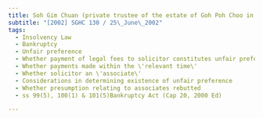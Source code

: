```yaml
---
title: Soh Gim Chuan (private trustee of the estate of Goh Poh Choo in bankruptcy) v Koh Hai 
subtitle: "[2002] SGHC 130 / 25\_June\_2002"
tags:
  - Insolvency Law
  - Bankruptcy
  - Unfair preference
  - Whether payment of legal fees to solicitor constitutes unfair preference
  - Whether payments made within the \'relevant time\'
  - Whether solicitor an \'associate\'
  - Considerations in determining existence of unfair preference
  - Whether presumption relating to associates rebutted
  - ss 99(5), 100(1) & 101(5)Bankruptcy Act (Cap 20, 2000 Ed)

---
```


